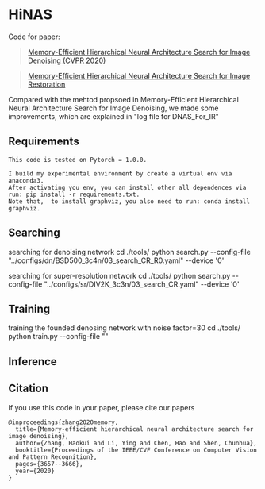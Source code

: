 # HiNAS
Code for paper: 
> [Memory-Efficient Hierarchical Neural Architecture Search for Image Denoising (CVPR 2020)](https://arxiv.org/abs/1909.08228) 

> [Memory-Efficient Hierarchical Neural Architecture Search for Image Restoration](https://arxiv.org/abs/2012.13212)

Compared with the mehtod propsoed in Memory-Efficient Hierarchical Neural Architecture Search for Image Denoising, we made some improvements, which are explained in "log file for DNAS_For_IR"


## Requirements
```
This code is tested on Pytorch = 1.0.0.

I build my experimental environment by create a virtual env via anaconda3. 
After activating you env, you can install other all dependences via run: pip install -r requirements.txt. 
Note that,  to install graphviz, you also need to run: conda install graphviz. 
```

## Searching
searching for denoising network
cd ./tools/
python search.py --config-file "../configs/dn/BSD500_3c4n/03_search_CR_R0.yaml" --device '0'

searching for super-resolution network
cd ./tools/
python search.py --config-file "../configs/sr/DIV2K_3c3n/03_search_CR.yaml" --device '0'

## Training 
training the founded denosing network with noise factor=30
cd ./tools/
python train.py --config-file ""

## Inference



## Citation
If you use this code in your paper, please cite our papers
```
@inproceedings{zhang2020memory,
  title={Memory-efficient hierarchical neural architecture search for image denoising},
  author={Zhang, Haokui and Li, Ying and Chen, Hao and Shen, Chunhua},
  booktitle={Proceedings of the IEEE/CVF Conference on Computer Vision and Pattern Recognition},
  pages={3657--3666},
  year={2020}
}
```
